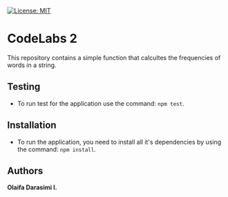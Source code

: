 [![License: MIT](https://img.shields.io/badge/License-MIT-yellow.svg)](https://opensource.org/licenses/MIT)

# CodeLabs 2
This repository contains a simple function that calcultes the frequencies of words in a string.

## Testing
- To run test for the application use the command: `npm test`.

## Installation
- To run the application, you need to install all it's dependencies by using the command: `npm install`.

## Authors
**Olaifa Darasimi I.**